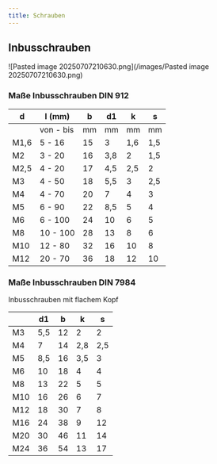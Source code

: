 ```yaml
---
title: Schrauben
---
```


## Inbusschrauben

![Pasted image 20250707210630.png](/images/Pasted image 20250707210630.png)

### Maße Inbusschrauben DIN 912

|d|l (mm)|b|d1|k|s|
|-|------|-|--|-|-|
||von - bis|mm|mm|mm|mm|
|M1,6|5 - 16|15|3|1,6|1,5|
|M2|3 - 20|16|3,8|2|1,5|
|M2,5|4 - 20|17|4,5|2,5|2|
|M3|4 - 50|18|5,5|3|2,5|
|M4|4 - 70|20|7|4|3|
|M5|6 - 90|22|8,5|5|4|
|M6|6 - 100|24|10|6|5|
|M8|10 - 100|28|13|8|6|
|M10|12 - 80|32|16|10|8|
|M12|20 - 70|36|18|12|10|

### Maße Inbusschrauben DIN 7984

Inbusschrauben mit flachem Kopf

||d1|b|k|s|
|-|--|-|-|-|
|M3|5,5|12|2|2|
|M4|7|14|2,8|2,5|
|M5|8,5|16|3,5|3|
|M6|10|18|4|4|
|M8|13|22|5|5|
|M10|16|26|6|7|
|M12|18|30|7|8|
|M16|24|38|9|12|
|M20|30|46|11|14|
|M24|36|54|13|17|
